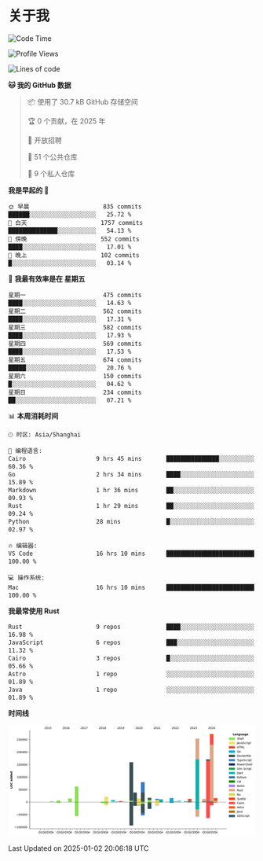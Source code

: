 # 关于我

<!--START_SECTION:waka-->
![Code Time](http://img.shields.io/badge/Code%20Time-3%2C386%20hrs%2012%20mins-blue)

![Profile Views](http://img.shields.io/badge/%E4%B8%AA%E4%BA%BA%E8%B5%84%E6%96%99%E8%A7%82%E7%9C%8B%E6%AC%A1%E6%95%B0-0-blue)

![Lines of code](https://img.shields.io/badge/%E4%BB%8E%E3%80%8CHello%20World%E3%80%8D%E8%B5%B7%E6%88%91%E5%B7%B2%E7%BB%8F%E5%86%99%E4%BA%86-1.2%20million%20%E8%A1%8C%E4%BB%A3%E7%A0%81-blue)

**🐱 我的 GitHub 数据** 

> 📦  使用了 30.7 kB GitHub 存储空间 
 > 
> 🏆 0 个贡献，在 2025 年
 > 
> 💼 开放招聘
 > 
> 📜 51 个公共仓库 
 > 
> 🔑 9 个私人仓库 
 > 
**我是早起的 🐤** 

```text
🌞 早晨                     835 commits         ██████░░░░░░░░░░░░░░░░░░░   25.72 % 
🌆 白天                     1757 commits        ██████████████░░░░░░░░░░░   54.13 % 
🌃 傍晚                     552 commits         ████░░░░░░░░░░░░░░░░░░░░░   17.01 % 
🌙 晚上                     102 commits         █░░░░░░░░░░░░░░░░░░░░░░░░   03.14 % 
```
📅 **我最有效率是在 星期五** 

```text
星期一                      475 commits         ████░░░░░░░░░░░░░░░░░░░░░   14.63 % 
星期二                      562 commits         ████░░░░░░░░░░░░░░░░░░░░░   17.31 % 
星期三                      582 commits         ████░░░░░░░░░░░░░░░░░░░░░   17.93 % 
星期四                      569 commits         ████░░░░░░░░░░░░░░░░░░░░░   17.53 % 
星期五                      674 commits         █████░░░░░░░░░░░░░░░░░░░░   20.76 % 
星期六                      150 commits         █░░░░░░░░░░░░░░░░░░░░░░░░   04.62 % 
星期日                      234 commits         ██░░░░░░░░░░░░░░░░░░░░░░░   07.21 % 
```


📊 **本周消耗时间** 

```text
🕑︎ 时区: Asia/Shanghai

💬 编程语言: 
Cairo                    9 hrs 45 mins       ███████████████░░░░░░░░░░   60.36 % 
Go                       2 hrs 34 mins       ████░░░░░░░░░░░░░░░░░░░░░   15.89 % 
Markdown                 1 hr 36 mins        ██░░░░░░░░░░░░░░░░░░░░░░░   09.93 % 
Rust                     1 hr 29 mins        ██░░░░░░░░░░░░░░░░░░░░░░░   09.24 % 
Python                   28 mins             █░░░░░░░░░░░░░░░░░░░░░░░░   02.97 % 

🔥 编辑器: 
VS Code                  16 hrs 10 mins      █████████████████████████   100.00 % 

💻 操作系统: 
Mac                      16 hrs 10 mins      █████████████████████████   100.00 % 
```

**我最常使用 Rust** 

```text
Rust                     9 repos             ████░░░░░░░░░░░░░░░░░░░░░   16.98 % 
JavaScript               6 repos             ███░░░░░░░░░░░░░░░░░░░░░░   11.32 % 
Cairo                    3 repos             █░░░░░░░░░░░░░░░░░░░░░░░░   05.66 % 
Astro                    1 repo              ░░░░░░░░░░░░░░░░░░░░░░░░░   01.89 % 
Java                     1 repo              ░░░░░░░░░░░░░░░░░░░░░░░░░   01.89 % 
```



**时间线**

![Lines of Code chart](https://raw.githubusercontent.com/catusax/catusax/master/assets/bar_graph.png)


 Last Updated on 2025-01-02 20:06:18 UTC
<!--END_SECTION:waka-->
